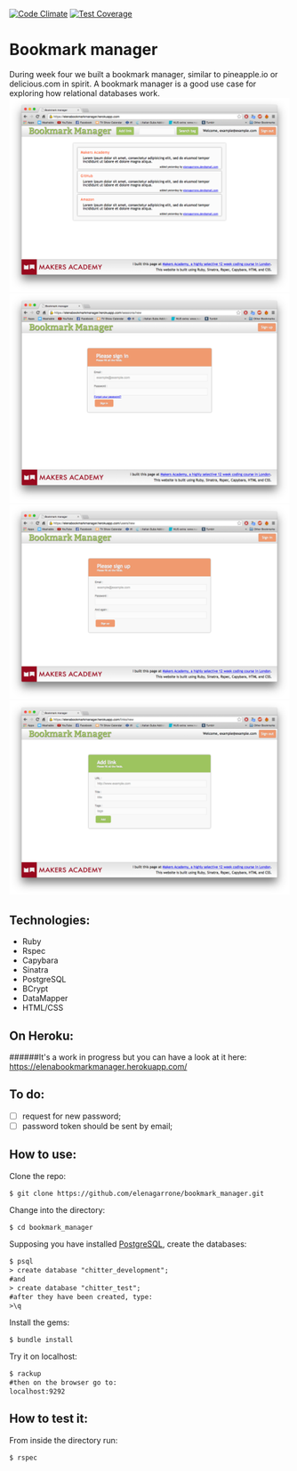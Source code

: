 [![Code Climate](https://codeclimate.com/github/elenagarrone/bookmark_manager/badges/gpa.svg)](https://codeclimate.com/github/elenagarrone/bookmark_manager)
[![Test Coverage](https://codeclimate.com/github/elenagarrone/bookmark_manager/badges/coverage.svg)](https://codeclimate.com/github/elenagarrone/bookmark_manager)

Bookmark manager
================

During week four we built a bookmark manager, similar to pineapple.io or delicious.com in spirit. A bookmark manager is a good use case for exploring how relational databases work.
<img src='public/images/home.png'>
<img src='public/images/sign_in1.png'>
<img src='public/images/sign_up.png'>
<img src='public/images/add_link.png'>

Technologies:
------------
- Ruby
- Rspec
- Capybara
- Sinatra
- PostgreSQL
- BCrypt
- DataMapper
- HTML/CSS

On Heroku:
---------

######It's a work in progress but you can have a look at it here:
https://elenabookmarkmanager.herokuapp.com/

To do:
-----
- [ ] request for new password;
- [ ] password token should be sent by email;

How to use:
----------
Clone the repo:
```shell
$ git clone https://github.com/elenagarrone/bookmark_manager.git
```
Change into the directory:
```shell
$ cd bookmark_manager
```
Supposing you have installed <a href='http://www.postgresql.org/'>PostgreSQL</a>, create the databases:
```shell
$ psql
> create database "chitter_development";
#and
> create database "chitter_test";
#after they have been created, type:
>\q
```
Install the gems:
```shell
$ bundle install
```
Try it on localhost:
```shell
$ rackup
#then on the browser go to:
localhost:9292
```

How to test it:
--------------
From inside the directory run:
```shell
$ rspec
```
